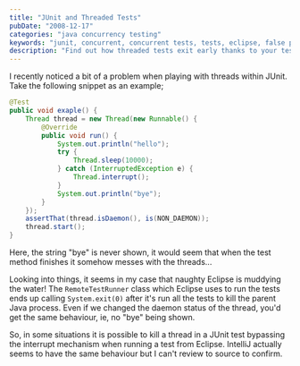 ```yaml
---
title: "JUnit and Threaded Tests"
pubDate: "2008-12-17"
categories: "java concurrency testing"
keywords: "junit, concurrent, concurrent tests, tests, eclipse, false positive"
description: "Find out how threaded tests exit early thanks to your test runner. Eclipse (and others) will call exit so unless you wait, you may get false-positive results."
---
```


I recently noticed a bit of a problem when playing with threads within JUnit. Take the following snippet as an example;
  
``` java
@Test
public void exaple() {
    Thread thread = new Thread(new Runnable() {
        @Override
        public void run() {
            System.out.println("hello");
            try {
                Thread.sleep(10000);
            } catch (InterruptedException e) {
                Thread.interrupt();
            }
            System.out.println("bye");
        }
    });
    assertThat(thread.isDaemon(), is(NON_DAEMON));
    thread.start();
}
```
Here, the string "bye" is never shown, it would seem that when the test method finishes it somehow messes with the threads...

Looking into things, it seems in my case that naughty Eclipse is muddying the water! The `RemoteTestRunner` class which Eclipse uses to run the tests ends up calling `System.exit(0)` after it's run all the tests to kill the parent Java process. Even if we changed the daemon status of the thread, you'd get the same behaviour, ie, no "bye" being shown.

  
So, in some situations it is possible to kill a thread in a JUnit test bypassing the interrupt mechanism when running a test from Eclipse. IntelliJ actually seems to have the same behaviour but I can't review to source to confirm.


